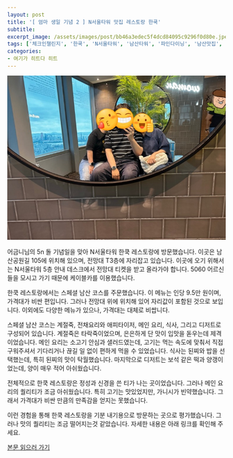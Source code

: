 ```yaml
---
layout: post
title: '[ 엄마 생일 기념 2 ] N서울타워 맛집 레스토랑 한쿡'
subtitle: 
excerpt_image: /assets/images/post/bb46a3edec5f4dcd84095c9296f0d80e.jpeg
tags: ['체크인챌린지', '한쿡', 'N서울타워', '남산타워', '파인다이닝', '남산맛집', 'n서울타워맛집', '레스토랑', '서이추', '서이추환영']
categories: 
- 여기가 히트다 히트
---
```


![메인 이미지](/assets/images/post/bb46a3edec5f4dcd84095c9296f0d80e.jpeg)

어금니님의 5n 돌 기념일을 맞아 N서울타워 한쿡 레스토랑에 방문했습니다. 이곳은 남산공원길 105에 위치해 있으며, 전망대 T3층에 자리잡고 있습니다. 이곳에 오기 위해서는 N서울타워 5층 안내 데스크에서 전망대 티켓을 받고 올라가야 합니다. 5060 어르신들을 모시고 가기 때문에 케이블카를 이용했습니다.

한쿡 레스토랑에서는 스페셜 남산 코스를 주문했습니다. 이 메뉴는 인당 9.5만 원이며, 가격대가 비싼 편입니다. 그러나 전망대 위에 위치해 있어 자리값이 포함된 것으로 보입니다. 이외에도 다양한 메뉴가 있으나, 가격대는 대체로 비쌉니다.

스페셜 남산 코스는 계절죽, 전채요리와 애피타이저, 메인 요리, 식사, 그리고 디저트로 구성되어 있습니다. 계절죽은 타락죽이었으며, 은은하게 단 맛이 입맛을 돋우는데 제격이었습니다. 메인 요리는 소고기 안심과 샐러드였는데, 고기는 먹는 속도에 맞춰서 직접 구워주셔서 기다리거나 끊길 일 없이 편하게 먹을 수 있었습니다. 식사는 된찌와 밥을 선택했는데, 특히 된찌의 맛이 탁월했습니다. 마지막으로 디저트는 보석 같은 떡과 양갱이었는데, 양이 매우 적어 아쉬웠습니다.

전체적으로 한쿡 레스토랑은 정성과 신경을 쓴 티가 나는 곳이었습니다. 그러나 메인 요리의 퀄리티가 조금 아쉬웠습니다. 특히 고기는 맛있었지만, 가니시가 빈약했습니다. 그래서 가격대가 비싼 만큼의 만족감을 얻지는 못했습니다.

이런 경험을 통해 한쿡 레스토랑을 기분 내기용으로 방문하는 곳으로 평가했습니다. 그러나 맛의 퀄리티는 조금 떨어지는것 같았습니다. 자세한 내용은 아래 링크를 확인해 주세요.

[본문 읽으러 가기](https://m.blog.naver.com/ham_eaten_jellybear/223214135051)

